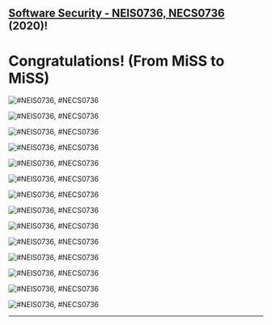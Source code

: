 ## **[Software Security - NEIS0736, NECS0736](../) (2020)**!

# Congratulations! (From MiSS to MiSS)

![](/2020/Congrats/VuttawatU-congrats-qr-code.png "#NEIS0736, #NECS0736")

![](/2020/Congrats/SaranK-qr-cong.png "#NEIS0736, #NECS0736")

![](/2020/Congrats/Bhoomjit-qr-code.png "#NEIS0736, #NECS0736")

![](/2020/Congrats/Congrats-Fareed.png "#NEIS0736, #NECS0736")

![](/2020/Congrats/sanchat-qr-code.png "#NEIS0736, #NECS0736")

![](/2020/Congrats/Theerapong-qr-code.png "#NEIS0736, #NECS0736")

![](/2020/Congrats/Athiporn-qr-code.png "#NEIS0736, #NECS0736")

![](/2020/Congrats/Phureephat.png "#NEIS0736, #NECS0736")

![](/2020/Congrats/Piyawit.k-qr-code.png "#NEIS0736, #NECS0736")

![](/2020/Congrats/Thanakorn-qr-code.png "#NEIS0736, #NECS0736")

![](/2020/Congrats/Jaray-qr-code.png "#NEIS0736, #NECS0736")

![](/2020/Congrats/Ekawut-qr-code.png "#NEIS0736, #NECS0736")

![](/2020/Congrats/Anan-qr-code.png "#NEIS0736, #NECS0736")

![](/2020/Congrats/MaykinW.png "#NEIS0736, #NECS0736")

---


